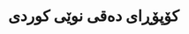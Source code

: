 ---
title: "کۆپۆڕای دەقی نوێی کوردی"
meta_title: "کۆپۆڕای دەقی کوردی - کۆکراوەی زمانی نوێ"
description: "کۆپۆڕایەکی قەبارە گەورە لە دەقە نوێکانی کوردی کە ٥٠ ملیۆن وشە لە سەرچاوە جیاوازەکانەوە دەگرێتەوە."
draft: false
---
